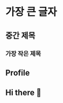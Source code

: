 # 가장 큰 글자 <!-- h1 -->
## 중간 제목 <!-- h2 -->
### 가장 작은 제목 <!-- h3 -->

## Profile


## Hi there 👋

<!--
**argon4067/argon4067** is a ✨ _special_ ✨ repository because its `README.md` (this file) appears on your GitHub profile.

Here are some ideas to get you started:

- 🔭 I’m currently working on ...
- 🌱 I’m currently learning ...
- 👯 I’m looking to collaborate on ...
- 🤔 I’m looking for help with ...
- 💬 Ask me about ...
- 📫 How to reach me: ...
- 😄 Pronouns: ...
- ⚡ Fun fact: ...
-->
